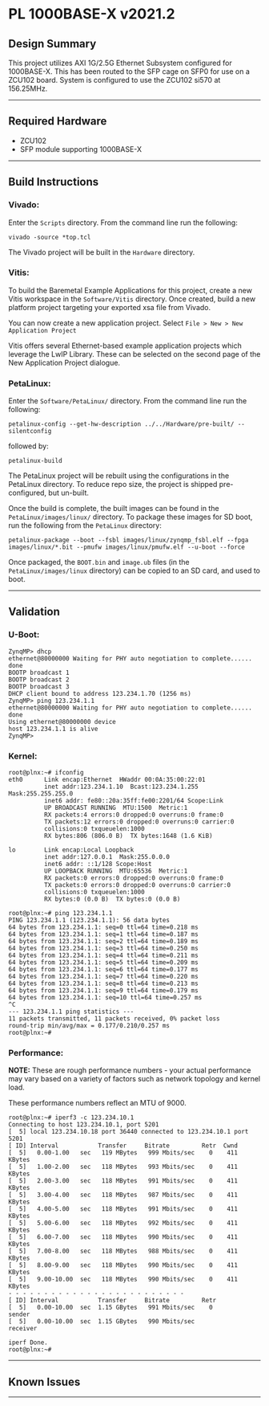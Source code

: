 # PL 1000BASE-X v2021.2

## **Design Summary**

This project utilizes AXI 1G/2.5G Ethernet Subsystem configured for 1000BASE-X. This has been routed to the SFP cage on SFP0 for use on a ZCU102 board. System is configured to use the ZCU102 si570 at 156.25MHz.

---

## **Required Hardware**

- ZCU102
- SFP module supporting 1000BASE-X

---

## **Build Instructions**

### **Vivado:**

Enter the `Scripts` directory. From the command line run the following:

`vivado -source *top.tcl`

The Vivado project will be built in the `Hardware` directory.

### **Vitis**:

To build the Baremetal Example Applications for this project, create a new Vitis workspace in the `Software/Vitis` directory. Once created, build a new platform project targeting your exported xsa file from Vivado.

You can now create a new application project. Select `File > New > New Application Project`

Vitis offers several Ethernet-based example application projects which leverage the LwIP Library. These can be selected on the second page of the New Application Project dialogue.

### **PetaLinux**:

Enter the `Software/PetaLinux/` directory. From the command line run the following:

`petalinux-config --get-hw-description ../../Hardware/pre-built/ --silentconfig`

followed by:

`petalinux-build`

The PetaLinux project will be rebuilt using the configurations in the PetaLinux directory. To reduce repo size, the project is shipped pre-configured, but un-built.

Once the build is complete, the built images can be found in the `PetaLinux/images/linux/`
directory. To package these images for SD boot, run the following from the `PetaLinux` directory:

`petalinux-package --boot --fsbl images/linux/zynqmp_fsbl.elf --fpga images/linux/*.bit --pmufw images/linux/pmufw.elf --u-boot --force`

Once packaged, the `BOOT.bin` and `image.ub` files (in the `PetaLinux/images/linux` directory) can be copied to an SD card, and used to boot.

---

## **Validation**

### **U-Boot:**
```
ZynqMP> dhcp
ethernet@80000000 Waiting for PHY auto negotiation to complete...... done
BOOTP broadcast 1
BOOTP broadcast 2
BOOTP broadcast 3
DHCP client bound to address 123.234.1.70 (1256 ms)
ZynqMP> ping 123.234.1.1
ethernet@80000000 Waiting for PHY auto negotiation to complete...... done
Using ethernet@80000000 device
host 123.234.1.1 is alive
ZynqMP>
```

### **Kernel:**
```
root@plnx:~# ifconfig
eth0      Link encap:Ethernet  HWaddr 00:0A:35:00:22:01
          inet addr:123.234.1.10  Bcast:123.234.1.255  Mask:255.255.255.0
          inet6 addr: fe80::20a:35ff:fe00:2201/64 Scope:Link
          UP BROADCAST RUNNING  MTU:1500  Metric:1
          RX packets:4 errors:0 dropped:0 overruns:0 frame:0
          TX packets:12 errors:0 dropped:0 overruns:0 carrier:0
          collisions:0 txqueuelen:1000
          RX bytes:806 (806.0 B)  TX bytes:1648 (1.6 KiB)

lo        Link encap:Local Loopback
          inet addr:127.0.0.1  Mask:255.0.0.0
          inet6 addr: ::1/128 Scope:Host
          UP LOOPBACK RUNNING  MTU:65536  Metric:1
          RX packets:0 errors:0 dropped:0 overruns:0 frame:0
          TX packets:0 errors:0 dropped:0 overruns:0 carrier:0
          collisions:0 txqueuelen:1000
          RX bytes:0 (0.0 B)  TX bytes:0 (0.0 B)

root@plnx:~# ping 123.234.1.1
PING 123.234.1.1 (123.234.1.1): 56 data bytes
64 bytes from 123.234.1.1: seq=0 ttl=64 time=0.218 ms
64 bytes from 123.234.1.1: seq=1 ttl=64 time=0.187 ms
64 bytes from 123.234.1.1: seq=2 ttl=64 time=0.189 ms
64 bytes from 123.234.1.1: seq=3 ttl=64 time=0.250 ms
64 bytes from 123.234.1.1: seq=4 ttl=64 time=0.211 ms
64 bytes from 123.234.1.1: seq=5 ttl=64 time=0.209 ms
64 bytes from 123.234.1.1: seq=6 ttl=64 time=0.177 ms
64 bytes from 123.234.1.1: seq=7 ttl=64 time=0.220 ms
64 bytes from 123.234.1.1: seq=8 ttl=64 time=0.213 ms
64 bytes from 123.234.1.1: seq=9 ttl=64 time=0.179 ms
64 bytes from 123.234.1.1: seq=10 ttl=64 time=0.257 ms
^C
--- 123.234.1.1 ping statistics ---
11 packets transmitted, 11 packets received, 0% packet loss
round-trip min/avg/max = 0.177/0.210/0.257 ms
root@plnx:~#
```
### **Performance:**
**NOTE:** These are rough performance numbers - your actual performance may vary based on a variety of factors such as network topology and kernel load.

These performance numbers reflect an MTU of 9000.
```
root@plnx:~# iperf3 -c 123.234.10.1
Connecting to host 123.234.10.1, port 5201
[  5] local 123.234.10.18 port 36440 connected to 123.234.10.1 port 5201
[ ID] Interval           Transfer     Bitrate         Retr  Cwnd
[  5]   0.00-1.00   sec   119 MBytes   999 Mbits/sec    0    411 KBytes
[  5]   1.00-2.00   sec   118 MBytes   993 Mbits/sec    0    411 KBytes
[  5]   2.00-3.00   sec   118 MBytes   991 Mbits/sec    0    411 KBytes
[  5]   3.00-4.00   sec   118 MBytes   987 Mbits/sec    0    411 KBytes
[  5]   4.00-5.00   sec   118 MBytes   991 Mbits/sec    0    411 KBytes
[  5]   5.00-6.00   sec   118 MBytes   992 Mbits/sec    0    411 KBytes
[  5]   6.00-7.00   sec   118 MBytes   990 Mbits/sec    0    411 KBytes
[  5]   7.00-8.00   sec   118 MBytes   988 Mbits/sec    0    411 KBytes
[  5]   8.00-9.00   sec   118 MBytes   990 Mbits/sec    0    411 KBytes
[  5]   9.00-10.00  sec   118 MBytes   990 Mbits/sec    0    411 KBytes
- - - - - - - - - - - - - - - - - - - - - - - - -
[ ID] Interval           Transfer     Bitrate         Retr
[  5]   0.00-10.00  sec  1.15 GBytes   991 Mbits/sec    0             sender
[  5]   0.00-10.00  sec  1.15 GBytes   990 Mbits/sec                  receiver

iperf Done.
root@plnx:~#
```
---

## **Known Issues**

---
